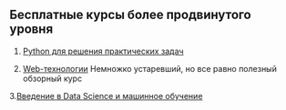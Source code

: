 ## Бесплатные курсы более продвинутого уровня 

1. [Python для решения практических задач](https://stepik.org/course/4519/info)

2. [Web-технологии](https://stepik.org/course/154/info) Немножко устаревший, но все равно полезный обзорный курс

3.[Введение в Data Science и машинное обучение](https://stepik.org/course/4852/info)